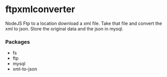 # ftpxmlconverter

NodeJS Ftp to a location download a xml file. Take that file and convert the xml to json.
Store the original data and the json in mysql.

### Packages

* fs
* ftp
* mysql
* xml-to-json
